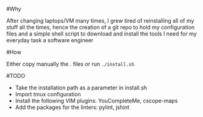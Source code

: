 #Why

After changing laptops/VM many times, I grew tired of
reinstalling all of my stuff all the times, hence the
creation of a git repo to hold my configuration files
and a simple shell script to download and install the
tools I need for my everyday task a software engineer

#How

Either copy manually the . files or run `./install.sh`

#TODO

 * Take the installation path as a parameter in install.sh
 * Import tmux configuration
 * Install the following VIM plugins: YouCompleteMe, cscope-maps
 * Add the packages for the linters: pylint, jshint
